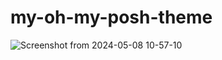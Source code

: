 # my-oh-my-posh-theme

![Screenshot from 2024-05-08 10-57-10](https://github.com/netrolite/my-oh-my-posh-theme/assets/67281212/c6d4e044-f218-4a04-b70b-377e9c21b5e7)
